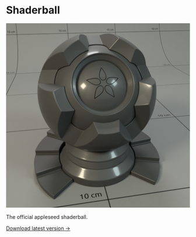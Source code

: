 # Shaderball

![appleseed shaderball](render.png)

The official appleseed shaderball.

[Download latest version &rarr;](https://github.com/appleseedhq/shaderball/releases/latest)
